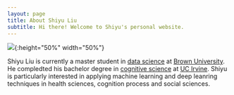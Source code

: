 ```yaml
---
layout: page
title: About Shiyu Liu
subtitle: Hi there! Welcome to Shiyu's personal website.
---
```



![](/img/cover.JPG){:height="50%" width="50%"}


Shiyu Liu is currently a master student in [data science](dsi.brown.edu) at [Brown University](http://brown.edu). He compledted his bachelor degree in [cognitive science](https://www.cogsci.uci.edu/) at [UC Irvine](uci.edu). Shiyu is particularly interested in applying machine learning and deep leanring techniques in health sciences, cognition process and social sciences. 




<script type="text/javascript" src="//rf.revolvermaps.com/0/0/6.js?i=5r3v0e1klp6&amp;m=0&amp;c=007eff&amp;cr1=ffc000&amp;f=arial&amp;l=0&amp;rs=30&amp;as=30" async="async"></script>
